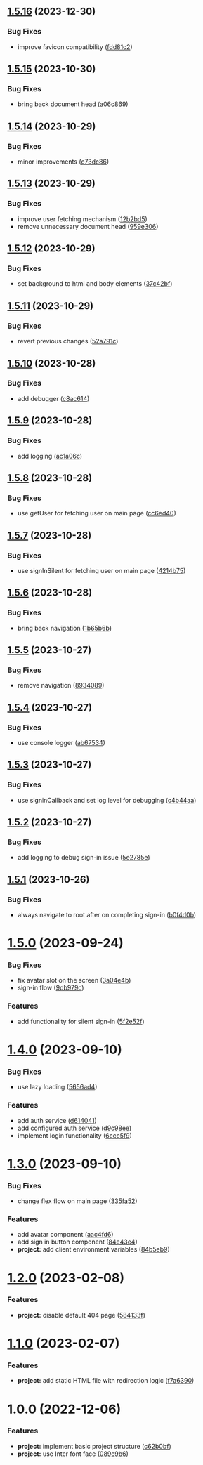 ## [1.5.16](https://github.com/aldra-consulting/landing-page-web/compare/1.5.15...1.5.16) (2023-12-30)


### Bug Fixes

* improve favicon compatibility ([fdd81c2](https://github.com/aldra-consulting/landing-page-web/commit/fdd81c260383e5ae91b8bbe3e21281ceb1941187))

## [1.5.15](https://github.com/aldra-consulting/landing-page-web/compare/1.5.14...1.5.15) (2023-10-30)


### Bug Fixes

* bring back document head ([a06c869](https://github.com/aldra-consulting/landing-page-web/commit/a06c869368c9b28d9d3254ae372e4a9f8777bc65))

## [1.5.14](https://github.com/aldra-consulting/landing-page-web/compare/1.5.13...1.5.14) (2023-10-29)


### Bug Fixes

* minor improvements ([c73dc86](https://github.com/aldra-consulting/landing-page-web/commit/c73dc862b6232015c157b5c21f050b9dfd3ffd51))

## [1.5.13](https://github.com/aldra-consulting/landing-page-web/compare/1.5.12...1.5.13) (2023-10-29)


### Bug Fixes

* improve user fetching mechanism ([12b2bd5](https://github.com/aldra-consulting/landing-page-web/commit/12b2bd563ba684dab544373cb3cef65aaf4e9015))
* remove unnecessary document head ([959e306](https://github.com/aldra-consulting/landing-page-web/commit/959e306202387e26609f8b69b1198f25883d1362))

## [1.5.12](https://github.com/aldra-consulting/landing-page-web/compare/1.5.11...1.5.12) (2023-10-29)


### Bug Fixes

* set background to html and body elements ([37c42bf](https://github.com/aldra-consulting/landing-page-web/commit/37c42bffe7663647fb894eecf87d0c8580e289d9))

## [1.5.11](https://github.com/aldra-consulting/landing-page-web/compare/1.5.10...1.5.11) (2023-10-29)


### Bug Fixes

* revert previous changes ([52a791c](https://github.com/aldra-consulting/landing-page-web/commit/52a791cd59b42cc233febb0f172639775af4f128))

## [1.5.10](https://github.com/aldra-consulting/landing-page-web/compare/1.5.9...1.5.10) (2023-10-28)


### Bug Fixes

* add debugger ([c8ac614](https://github.com/aldra-consulting/landing-page-web/commit/c8ac6141ea45c2f470baacc9ea00638cb668d350))

## [1.5.9](https://github.com/aldra-consulting/landing-page-web/compare/1.5.8...1.5.9) (2023-10-28)


### Bug Fixes

* add logging ([ac1a06c](https://github.com/aldra-consulting/landing-page-web/commit/ac1a06c948f4a0f989817b9aef94d5f9531afdc2))

## [1.5.8](https://github.com/aldra-consulting/landing-page-web/compare/1.5.7...1.5.8) (2023-10-28)


### Bug Fixes

* use getUser for fetching user on main page ([cc6ed40](https://github.com/aldra-consulting/landing-page-web/commit/cc6ed4087f13320c46b1804df5495dff64243686))

## [1.5.7](https://github.com/aldra-consulting/landing-page-web/compare/1.5.6...1.5.7) (2023-10-28)


### Bug Fixes

* use signInSilent for fetching user on main page ([4214b75](https://github.com/aldra-consulting/landing-page-web/commit/4214b753cb6fd56be4f0dcc967a0728de2204eb5))

## [1.5.6](https://github.com/aldra-consulting/landing-page-web/compare/1.5.5...1.5.6) (2023-10-28)


### Bug Fixes

* bring back navigation ([1b65b6b](https://github.com/aldra-consulting/landing-page-web/commit/1b65b6bfa1d478877c0f75e6b16583cd994b03c7))

## [1.5.5](https://github.com/aldra-consulting/landing-page-web/compare/1.5.4...1.5.5) (2023-10-27)


### Bug Fixes

* remove navigation ([8934089](https://github.com/aldra-consulting/landing-page-web/commit/893408915d3c49caf24b50ac7dd801a851c6efda))

## [1.5.4](https://github.com/aldra-consulting/landing-page-web/compare/1.5.3...1.5.4) (2023-10-27)


### Bug Fixes

* use console logger ([ab67534](https://github.com/aldra-consulting/landing-page-web/commit/ab6753476b6628c614fae28edcd26b51f9d04502))

## [1.5.3](https://github.com/aldra-consulting/landing-page-web/compare/1.5.2...1.5.3) (2023-10-27)


### Bug Fixes

* use signinCallback and set log level for debugging ([c4b44aa](https://github.com/aldra-consulting/landing-page-web/commit/c4b44aaa48da4153f30cce0524983e1498bcc7ae))

## [1.5.2](https://github.com/aldra-consulting/landing-page-web/compare/1.5.1...1.5.2) (2023-10-27)


### Bug Fixes

* add logging to debug sign-in issue ([5e2785e](https://github.com/aldra-consulting/landing-page-web/commit/5e2785e8e4e37e5e853e4ab9c6cd7a5299219e0e))

## [1.5.1](https://github.com/aldra-consulting/landing-page-web/compare/1.5.0...1.5.1) (2023-10-26)


### Bug Fixes

* always navigate to root after on completing sign-in ([b0f4d0b](https://github.com/aldra-consulting/landing-page-web/commit/b0f4d0b5f7667103088f0e7d700067ba9c06e545))

# [1.5.0](https://github.com/aldra-consulting/landing-page-web/compare/1.4.0...1.5.0) (2023-09-24)


### Bug Fixes

* fix avatar slot on the screen ([3a04e4b](https://github.com/aldra-consulting/landing-page-web/commit/3a04e4b506cffc07b1c828a5340c7f1c2010a12d))
* sign-in flow ([9db979c](https://github.com/aldra-consulting/landing-page-web/commit/9db979cd4ff70d2ea2dd1c4b981868b7d6e5da93))


### Features

* add functionality for silent sign-in ([5f2e52f](https://github.com/aldra-consulting/landing-page-web/commit/5f2e52f470a583548d5c1d91d70d712a5b929897))

# [1.4.0](https://github.com/aldra-consulting/landing-page-web/compare/1.3.0...1.4.0) (2023-09-10)


### Bug Fixes

* use lazy loading ([5656ad4](https://github.com/aldra-consulting/landing-page-web/commit/5656ad408a39abaacff2ae9de463df7928ffef81))


### Features

* add auth service ([d614041](https://github.com/aldra-consulting/landing-page-web/commit/d614041eedcc2d2731c61683a5716069876eccc3))
* add configured auth service ([d9c98ee](https://github.com/aldra-consulting/landing-page-web/commit/d9c98ee52f4954e1d3a4bf0e49fb60536de11171))
* implement login functionality ([6ccc5f9](https://github.com/aldra-consulting/landing-page-web/commit/6ccc5f9496a6dd39dbd1ebed98d1012105482bde))

# [1.3.0](https://github.com/aldra-consulting/landing-page-web/compare/1.2.0...1.3.0) (2023-09-10)


### Bug Fixes

* change flex flow on main page ([335fa52](https://github.com/aldra-consulting/landing-page-web/commit/335fa5207fcf9a8cbd72d106f23e03c1708a93a6))


### Features

* add avatar component ([aac4fd6](https://github.com/aldra-consulting/landing-page-web/commit/aac4fd6f696e0307ded3964f9001d2110c1e6030))
* add sign in button component ([84e43e4](https://github.com/aldra-consulting/landing-page-web/commit/84e43e4c03302a6700141b222bfbdcf0c62492b6))
* **project:** add client environment variables ([84b5eb9](https://github.com/aldra-consulting/landing-page-web/commit/84b5eb997eef3f2d22395bc2f1efee40fe65b44b))

# [1.2.0](https://github.com/aldra-consulting/landing-page-web/compare/1.1.0...1.2.0) (2023-02-08)


### Features

* **project:** disable default 404 page ([584133f](https://github.com/aldra-consulting/landing-page-web/commit/584133f24268b91fa56c650d694d1c86fedb9f63))

# [1.1.0](https://github.com/aldra-consulting/landing-page-web/compare/1.0.0...1.1.0) (2023-02-07)


### Features

* **project:** add static HTML file with redirection logic ([f7a6390](https://github.com/aldra-consulting/landing-page-web/commit/f7a63907ebbfb19c92109a90ee3b03629818e771))

# 1.0.0 (2022-12-06)


### Features

* **project:** implement basic project structure ([c62b0bf](https://github.com/aldra-consulting/landing-page-web/commit/c62b0bf9d8165c6c6eb863938caac160086ed397))
* **project:** use Inter font face ([089c9b6](https://github.com/aldra-consulting/landing-page-web/commit/089c9b6f95fe31f00bda4693e2c34f587cc747e1))
